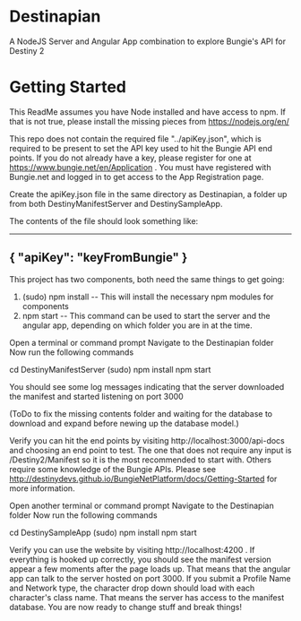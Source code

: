 # Destinapian
A NodeJS Server and Angular App combination to explore Bungie's API for Destiny 2

# Getting Started
This ReadMe assumes you have Node installed and have access to npm.
If that is not true, please install the missing pieces from https://nodejs.org/en/

This repo does not contain the required file "../apiKey.json", which is required to be present to set the API key used to hit the Bungie API end points.  If you do not already have a key, please register for one at https://www.bungie.net/en/Application .  You must have registered with Bungie.net and logged in to get access to the App Registration page.

Create the apiKey.json file in the same directory as Destinapian, a folder up from both DestinyManifestServer and DestinySampleApp.

The contents of the file should look something like:

-------------------------------
{ 
	"apiKey": "keyFromBungie"
}
-------------------------------

This project has two components, both need the same things to get going:
1) (sudo) npm install -- This will install the necessary npm modules for components
2) npm start -- This command can be used to start the server and the angular app, depending on which folder you are in at the time.

Open a terminal or command prompt
Navigate to the Destinapian folder
Now run the following commands

cd DestinyManifestServer
(sudo) npm install
npm start

You should see some log messages indicating that the server downloaded the manifest and started listening on port 3000

(ToDo to fix the missing contents folder and waiting for the database to download and expand before newing up the database model.)

Verify you can hit the end points by visiting http://localhost:3000/api-docs and choosing an end point to test.  The one that does not require any input is /Destiny2/Manifest so it is the most recommended to start with.  Others require some knowledge of the Bungie APIs.  Please see http://destinydevs.github.io/BungieNetPlatform/docs/Getting-Started for more information.


Open another terminal or command prompt
Navigate to the Destinapian folder
Now run the following commands

cd DestinySampleApp
(sudo) npm install
npm start

Verify you can use the website by visiting http://localhost:4200 .  If everything is hooked up correctly, you should see the manifest version appear a few moments after the page loads up.  That means that the angular app can talk to the server hosted on port 3000.  If you submit a Profile Name and Network type, the character drop down should load with each character's class name.  That means the server has access to the manifest database.  You are now ready to change stuff and break things!